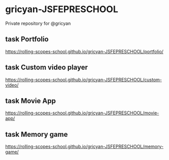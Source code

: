 # gricyan-JSFEPRESCHOOL
Private repository for @gricyan


## task Portfolio
https://rolling-scopes-school.github.io/gricyan-JSFEPRESCHOOL/portfolio/

## task Custom video player
https://rolling-scopes-school.github.io/gricyan-JSFEPRESCHOOL/custom-video/

## task Movie App
https://rolling-scopes-school.github.io/gricyan-JSFEPRESCHOOL/movie-app/

## task Memory game
https://rolling-scopes-school.github.io/gricyan-JSFEPRESCHOOL/memory-game/
